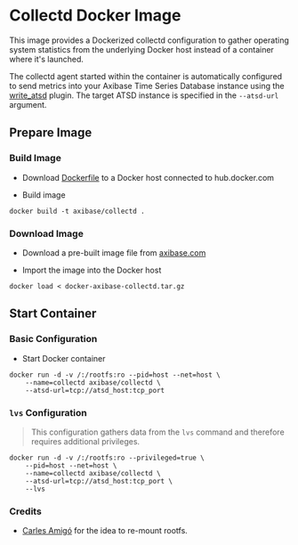 # Collectd Docker Image

This image provides a Dockerized collectd configuration to gather operating system statistics from the underlying Docker host instead of a container where it's launched.

The collectd agent started within the container is automatically configured to send metrics into your Axibase Time Series Database instance using the [write_atsd](https://github.com/axibase/atsd-collectd-plugin) plugin. The target ATSD instance is specified in the `--atsd-url` argument.

## Prepare Image

### Build Image 

* Download [Dockerfile](Dockerfile) to a Docker host connected to hub.docker.com

* Build image

```
docker build -t axibase/collectd .
```

### Download Image

* Download a pre-built image file from [axibase.com](https://axibase.com/public/docker-axibase-collectd.tar.gz)

* Import the image into the Docker host

```
docker load < docker-axibase-collectd.tar.gz
```

## Start Container

### Basic Configuration

* Start Docker container

```ls
docker run -d -v /:/rootfs:ro --pid=host --net=host \
    --name=collectd axibase/collectd \
    --atsd-url=tcp://atsd_host:tcp_port
```

### `lvs` Configuration

> This configuration gathers data from the `lvs` command and therefore requires additional privileges.

```ls
docker run -d -v /:/rootfs:ro --privileged=true \
    --pid=host --net=host \
    --name=collectd axibase/collectd \
    --atsd-url=tcp://atsd_host:tcp_port \
    --lvs
```

### Credits

* [Carles Amigó](https://github.com/fr3nd/docker-collectd) for the idea to re-mount rootfs.
